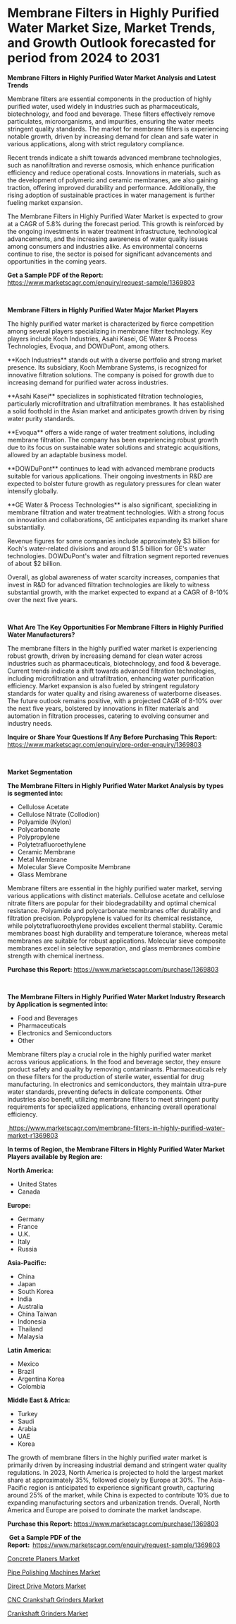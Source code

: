 <p><h1>Membrane Filters in Highly Purified Water Market Size, Market Trends, and Growth Outlook forecasted for period from 2024 to 2031</h1></p><p><strong>Membrane Filters in Highly Purified Water Market Analysis and Latest Trends</strong></p>
<p><p>Membrane filters are essential components in the production of highly purified water, used widely in industries such as pharmaceuticals, biotechnology, and food and beverage. These filters effectively remove particulates, microorganisms, and impurities, ensuring the water meets stringent quality standards. The market for membrane filters is experiencing notable growth, driven by increasing demand for clean and safe water in various applications, along with strict regulatory compliance.</p><p>Recent trends indicate a shift towards advanced membrane technologies, such as nanofiltration and reverse osmosis, which enhance purification efficiency and reduce operational costs. Innovations in materials, such as the development of polymeric and ceramic membranes, are also gaining traction, offering improved durability and performance. Additionally, the rising adoption of sustainable practices in water management is further fueling market expansion.</p><p>The Membrane Filters in Highly Purified Water Market is expected to grow at a CAGR of 5.8% during the forecast period. This growth is reinforced by the ongoing investments in water treatment infrastructure, technological advancements, and the increasing awareness of water quality issues among consumers and industries alike. As environmental concerns continue to rise, the sector is poised for significant advancements and opportunities in the coming years.</p></p>
<p><strong>Get a Sample PDF of the Report:&nbsp;</strong> <a href="https://www.marketscagr.com/enquiry/request-sample/1369803?utm_campaign=1349&utm_medium=2&utm_source=Github&utm_content=ia&utm_term=18102024&utm_id=membrane-filters-in-highly-purified-water">https://www.marketscagr.com/enquiry/request-sample/1369803</a></p>
<p>&nbsp;</p>
<p><strong>Membrane Filters in Highly Purified Water Major Market Players</strong></p>
<p><p>The highly purified water market is characterized by fierce competition among several players specializing in membrane filter technology. Key players include Koch Industries, Asahi Kasei, GE Water & Process Technologies, Evoqua, and DOWDuPont, among others.</p><p>**Koch Industries** stands out with a diverse portfolio and strong market presence. Its subsidiary, Koch Membrane Systems, is recognized for innovative filtration solutions. The company is poised for growth due to increasing demand for purified water across industries.</p><p>**Asahi Kasei** specializes in sophisticated filtration technologies, particularly microfiltration and ultrafiltration membranes. It has established a solid foothold in the Asian market and anticipates growth driven by rising water purity standards.</p><p>**Evoqua** offers a wide range of water treatment solutions, including membrane filtration. The company has been experiencing robust growth due to its focus on sustainable water solutions and strategic acquisitions, allowed by an adaptable business model.</p><p>**DOWDuPont** continues to lead with advanced membrane products suitable for various applications. Their ongoing investments in R&D are expected to bolster future growth as regulatory pressures for clean water intensify globally.</p><p>**GE Water & Process Technologies** is also significant, specializing in membrane filtration and water treatment technologies. With a strong focus on innovation and collaborations, GE anticipates expanding its market share substantially.</p><p>Revenue figures for some companies include approximately $3 billion for Koch's water-related divisions and around $1.5 billion for GE's water technologies. DOWDuPont's water and filtration segment reported revenues of about $2 billion.</p><p>Overall, as global awareness of water scarcity increases, companies that invest in R&D for advanced filtration technologies are likely to witness substantial growth, with the market expected to expand at a CAGR of 8-10% over the next five years.</p></p>
<p>&nbsp;</p>
<p><strong>What Are The Key Opportunities For Membrane Filters in Highly Purified Water Manufacturers?</strong></p>
<p><p>The membrane filters in the highly purified water market is experiencing robust growth, driven by increasing demand for clean water across industries such as pharmaceuticals, biotechnology, and food & beverage. Current trends indicate a shift towards advanced filtration technologies, including microfiltration and ultrafiltration, enhancing water purification efficiency. Market expansion is also fueled by stringent regulatory standards for water quality and rising awareness of waterborne diseases. The future outlook remains positive, with a projected CAGR of 8-10% over the next five years, bolstered by innovations in filter materials and automation in filtration processes, catering to evolving consumer and industry needs.</p></p>
<p><strong>Inquire or Share Your Questions If Any Before Purchasing This Report:</strong> <a href="https://www.marketscagr.com/enquiry/pre-order-enquiry/1369803?utm_campaign=1349&utm_medium=2&utm_source=Github&utm_content=ia&utm_term=18102024&utm_id=membrane-filters-in-highly-purified-water">https://www.marketscagr.com/enquiry/pre-order-enquiry/1369803</a></p>
<p>&nbsp;</p>
<p><strong>Market Segmentation</strong></p>
<p><strong>The Membrane Filters in Highly Purified Water Market Analysis by types is segmented into:</strong></p>
<p><ul><li>Cellulose Acetate</li><li>Cellulose Nitrate (Collodion)</li><li>Polyamide (Nylon)</li><li>Polycarbonate</li><li>Polypropylene</li><li>Polytetrafluoroethylene</li><li>Ceramic Membrane</li><li>Metal Membrane</li><li>Molecular Sieve Composite Membrane</li><li>Glass Membrane</li></ul></p>
<p><p>Membrane filters are essential in the highly purified water market, serving various applications with distinct materials. Cellulose acetate and cellulose nitrate filters are popular for their biodegradability and optimal chemical resistance. Polyamide and polycarbonate membranes offer durability and filtration precision. Polypropylene is valued for its chemical resistance, while polytetrafluoroethylene provides excellent thermal stability. Ceramic membranes boast high durability and temperature tolerance, whereas metal membranes are suitable for robust applications. Molecular sieve composite membranes excel in selective separation, and glass membranes combine strength with chemical inertness.</p></p>
<p><strong>Purchase this Report:&nbsp;</strong><a href="https://www.marketscagr.com/purchase/1369803?utm_campaign=1349&utm_medium=2&utm_source=Github&utm_content=ia&utm_term=18102024&utm_id=membrane-filters-in-highly-purified-water">https://www.marketscagr.com/purchase/1369803</a></p>
<p>&nbsp;</p>
<p><strong>The Membrane Filters in Highly Purified Water Market Industry Research by Application is segmented into:</strong></p>
<p><ul><li>Food and Beverages</li><li>Pharmaceuticals</li><li>Electronics and Semiconductors</li><li>Other</li></ul></p>
<p><p>Membrane filters play a crucial role in the highly purified water market across various applications. In the food and beverage sector, they ensure product safety and quality by removing contaminants. Pharmaceuticals rely on these filters for the production of sterile water, essential for drug manufacturing. In electronics and semiconductors, they maintain ultra-pure water standards, preventing defects in delicate components. Other industries also benefit, utilizing membrane filters to meet stringent purity requirements for specialized applications, enhancing overall operational efficiency.</p></p>
<p><a href="https://www.marketscagr.com/membrane-filters-in-highly-purified-water-market-r1369803?utm_campaign=1349&utm_medium=2&utm_source=Github&utm_content=ia&utm_term=18102024&utm_id=membrane-filters-in-highly-purified-water">&nbsp;https://www.marketscagr.com/membrane-filters-in-highly-purified-water-market-r1369803</a></p>
<p><strong>In terms of Region, the Membrane Filters in Highly Purified Water Market Players available by Region are:</strong></p>
<p>
    <p> <strong> North America: </strong>
        <ul>
            <li>United States</li>
            <li>Canada</li>
        </ul>
        </p> 
    <p> <strong> Europe: </strong>
        <ul>
            <li>Germany</li>
            <li>France</li>
            <li>U.K.</li>
            <li>Italy</li>
            <li>Russia</li>
        </ul>
        </p> 
    <p> <strong> Asia-Pacific: </strong>
        <ul>
            <li>China</li>
            <li>Japan</li>
            <li>South Korea</li>
            <li>India</li>
            <li>Australia</li>
            <li>China Taiwan</li>
            <li>Indonesia</li>
            <li>Thailand</li>
            <li>Malaysia</li>
        </ul>
        </p> 
    <p> <strong> Latin America: </strong>
        <ul>
            <li>Mexico</li>
            <li>Brazil</li>
            <li>Argentina Korea</li>
            <li>Colombia</li>
        </ul>
        </p> 
    <p> <strong> Middle East & Africa: </strong>
        <ul>
            <li>Turkey</li>
            <li>Saudi</li>
            <li>Arabia</li>
            <li>UAE</li>
            <li>Korea</li>
        </ul>
    </p>
    </p>
<p><p>The growth of membrane filters in the highly purified water market is primarily driven by increasing industrial demand and stringent water quality regulations. In 2023, North America is projected to hold the largest market share at approximately 35%, followed closely by Europe at 30%. The Asia-Pacific region is anticipated to experience significant growth, capturing around 25% of the market, while China is expected to contribute 10% due to expanding manufacturing sectors and urbanization trends. Overall, North America and Europe are poised to dominate the market landscape.</p></p>
<p><strong>Purchase this Report: </strong><a href="https://www.marketscagr.com/purchase/1369803?utm_campaign=1349&utm_medium=2&utm_source=Github&utm_content=ia&utm_term=18102024&utm_id=membrane-filters-in-highly-purified-water">https://www.marketscagr.com/purchase/1369803</a></p>
<p>&nbsp;<strong>Get a Sample PDF of the Report:&nbsp;&nbsp;</strong><a href="https://www.marketscagr.com/enquiry/request-sample/1369803?utm_campaign=1349&utm_medium=2&utm_source=Github&utm_content=ia&utm_term=18102024&utm_id=membrane-filters-in-highly-purified-water">https://www.marketscagr.com/enquiry/request-sample/1369803</a></p>
<p><strong></strong></p>
<p><p><a href="https://www.linkedin.com/pulse/emerging-trends-concrete-planers-market-detailed-overview-applications-us5jc?utm_campaign=1349&utm_medium=2&utm_source=Github&utm_content=ia&utm_term=18102024&utm_id=membrane-filters-in-highly-purified-water">Concrete Planers Market</a></p><p><a href="https://www.linkedin.com/pulse/pipe-polishing-machines-industry-forecast-market-shifts-strategic-ux86c?utm_campaign=1349&utm_medium=2&utm_source=Github&utm_content=ia&utm_term=18102024&utm_id=membrane-filters-in-highly-purified-water">Pipe Polishing Machines Market</a></p><p><a href="https://www.linkedin.com/pulse/direct-drive-motors-market-global-regional-analysis-2024-2031-tfcbc?utm_campaign=1349&utm_medium=2&utm_source=Github&utm_content=ia&utm_term=18102024&utm_id=membrane-filters-in-highly-purified-water">Direct Drive Motors Market</a></p><p><a href="https://www.linkedin.com/pulse/cnc-crankshaft-grinders-market-outlook-share-analysis-growth-zztlc?utm_campaign=1349&utm_medium=2&utm_source=Github&utm_content=ia&utm_term=18102024&utm_id=membrane-filters-in-highly-purified-water">CNC Crankshaft Grinders Market</a></p><p><a href="https://www.linkedin.com/pulse/crankshaft-grinders-market-trends-growth-outlook-2024-2031-ltjjc?utm_campaign=1349&utm_medium=2&utm_source=Github&utm_content=ia&utm_term=18102024&utm_id=membrane-filters-in-highly-purified-water">Crankshaft Grinders Market</a></p></p>